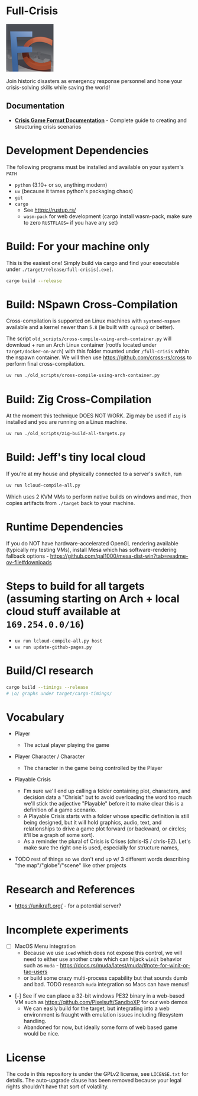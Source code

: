 
# Full-Crisis

![icon/full-crisis-icon.128.png](icon/full-crisis-icon.128.png)

Join historic disasters as emergency response personnel and hone your crisis-solving skills while saving the world!

## Documentation

- **[Crisis Game Format Documentation](playable-crises/README.md)** - Complete guide to creating and structuring crisis scenarios

# Development Dependencies

The following programs must be installed and available on your system's `PATH`

 - `python` (3.10+ or so, anything modern)
 - `uv` (because it tames python's packaging chaos)
 - `git`
 - `cargo`
    - See https://rustup.rs/
    - `wasm-pack` for web development (cargo install wasm-pack, make sure to zero `RUSTFLAGS=` if you have any set)


# Build: For your machine only

This is the easiest one! Simply build via cargo and find your executable under `./target/release/full-crisis[.exe]`.

```bash
cargo build --release
```

# Build: NSpawn Cross-Compilation

Cross-compilation is supported on Linux machines with `systemd-nspawn` available and a kernel newer than `5.8` (ie built with `cgroup2` or better).

The script `old_scripts/cross-compile-using-arch-container.py` will download + run an Arch Linux container (rootfs located under `target/docker-on-arch`) with
this folder mounted under `/full-crisis` within the nspawn container. We will then use https://github.com/cross-rs/cross to perform final cross-compilation.

```bash
uv run ./old_scripts/cross-compile-using-arch-container.py
```

# Build: Zig Cross-Compilation

At the moment this technique DOES NOT WORK. Zig may be used if `zig` is installed and you are running on a Linux machine.

```bash
uv run ./old_scripts/zig-build-all-targets.py
```

# Build: Jeff's tiny local cloud

If you're at my house and physically connected to a server's switch, run

```bash
uv run lcloud-compile-all.py
```

Which uses 2 KVM VMs to perform native builds on windows and mac, then copies artifacts from `./target` back to your machine.


# Runtime Dependencies

If you do NOT have hardware-accelerated OpenGL rendering available (typically my testing VMs), install Mesa which has software-rendering fallback options - https://github.com/pal1000/mesa-dist-win?tab=readme-ov-file#downloads

# Steps to build for all targets (assuming starting on Arch + local cloud stuff available at `169.254.0.0/16`)

 - `uv run lcloud-compile-all.py host`
 - `uv run update-github-pages.py`

# Build/CI research

```bash
cargo build --timings --release
# \o/ graphs under target/cargo-timings/
```

# Vocabulary

 - Player
    - The actual player playing the game
 - Player Character / Character
    - The character in the game being controlled by the Player
 - Playable Crisis
    - I'm sure we'll end up calling a folder containing plot, characters, and decision data a "Chrisis" but to avoid overloading the word too much we'll stick the adjective "Playable" before it to make clear this is a definition of a game scenario.
    - A Playable Crisis starts with a folder whose specific definition is still being designed, but it will hold graphics, audio, text, and relationships to drive a game plot forward (or backward, or circles; it'll be a graph of some sort).
    - As a reminder the plural of Crisis is Crises (chris-IS / chris-EZ). Let's make sure the right one is used, especially for structure names,

 - TODO rest of things so we don't end up w/ 3 different words describing "the map"/"globe"/"scene" like other projects


# Research and References

 - https://unikraft.org/ - for a potential server?

# Incomplete experiments

 - [ ] MacOS Menu integration
    - Because we use `iced` which does not expose this control, we will need to either use another crate which can hijack `winit` behavior such as `muda` - https://docs.rs/muda/latest/muda/#note-for-winit-or-tao-users
    - or build some crazy multi-process capability but that sounds dumb and bad. TODO research `muda` integration so Macs can have menus!

 - [-] See if we can place a 32-bit windows PE32 binary in a web-based VM such as https://github.com/Pixelsuft/SandboXP for our web demos
    - We can easily build for the target, but integrating into a web environment is fraught with emulation issues including filesystem handling.
    - Abandoned for now, but ideally some form of web based game would be nice.

# License

The code in this repository is under the GPLv2 license, see `LICENSE.txt` for details.
The auto-upgrade clause has been removed because your legal rights shouldn't have that sort of volatility.

